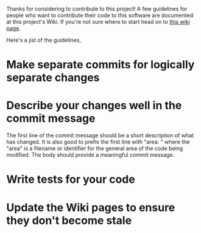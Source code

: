 Thanks for considering to contribute to this project! A few guidelines for
people who want to contribute their code to this software are documented at
this project's Wiki. If you're not sure where to start head on to [this wiki page](https://github.com/commons-app/apps-android-commons/wiki/Volunteers-welcome!).

Here's a jist of the guidelines,

# Make separate commits for logically separate changes

# Describe your changes well in the commit message

The first line of the commit message should be a short description of what has
changed. It is also good to prefix the first line with "area: " where the "area"
is a filename or identifier for the general area of the code being modified.
The body should provide a meaningful commit message.

# Write tests for your code

# Update the Wiki pages to ensure they don't become stale

